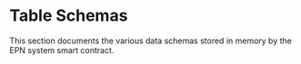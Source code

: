 # Table Schemas

This section documents the various data schemas stored in memory by the EPN system smart contract.
